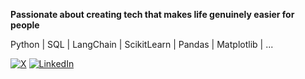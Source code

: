 **Passionate about creating tech that makes life genuinely easier for people**

Python | SQL | LangChain | ScikitLearn | Pandas | Matplotlib | ...

[![X](https://img.shields.io/badge/𝕏-000000?style=for-the-badge&logo=twitter&logoColor=white)](https://twitter.com/chinagoromijoma)
[![LinkedIn](https://img.shields.io/badge/LinkedIn-0077B5?style=for-the-badge&logo=linkedin&logoColor=white)](https://www.linkedin.com/in/chinagorom-ijoma-1a3095231?utm_source=share&utm_campaign=share_via&utm_content=profile&ut)

